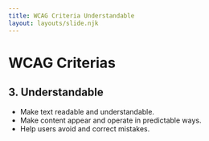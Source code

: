 ```yaml
---
title: WCAG Criteria Understandable
layout: layouts/slide.njk
---
```


# WCAG Criterias

## 3. Understandable

- Make text readable and understandable.
- Make content appear and operate in predictable ways.
- Help users avoid and correct mistakes.
